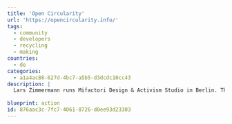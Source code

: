 ```yaml
---
title: 'Open Circularity'
url: 'https://opencircularity.info/'
tags:
  - community
  - developers
  - recycling
  - making
countries:
  - de
categories:
  - a1a4ac88-627d-4bc7-a5b5-d3dcdc10cc43
description: |
  Lars Zimmermann runs Mifactori Design & Activism Studio in Berlin. This website is where he shares content & thoughts on Open Source Circularity. General idea is - open source all products, allowing them to be repaired or repurposed if they break rather than ending up in landfill.
  
blueprint: action
id: 876aac3c-7fc7-4061-8726-d0ee93d23303
---
```

